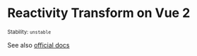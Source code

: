 # Reactivity Transform on Vue 2

<small>Stability: <code class="!text-yellow-600">unstable</code></small>

See also [official docs](https://vuejs.org/guide/extras/reactivity-transform.html)
